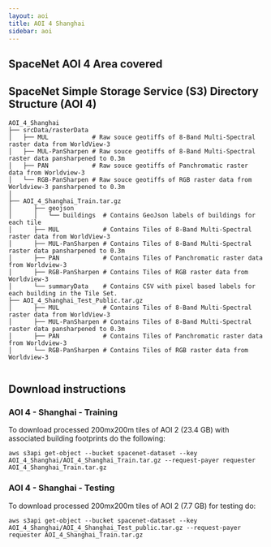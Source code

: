 ```yaml
---
layout: aoi
title: AOI 4 Shanghai
sidebar: aoi
---
```

## SpaceNet AOI 4 Area covered
<script src="https://embed.github.com/view/geojson/SpaceNetChallenge/utilities/spacenetV3/spacenetutilities/datasets/AOI_4_Shanghai/AOI_4_Shanghai_SrcTindexex.geojson"></script>


## SpaceNet Simple Storage Service (S3) Directory Structure (AOI 4)
```
AOI_4_Shanghai
├── srcData/rasterData
│   ├── MUL            # Raw souce geotiffs of 8-Band Multi-Spectral raster data from WorldView-3
│   ├── MUL-PanSharpen # Raw souce geotiffs of 8-Band Multi-Spectral raster data pansharpened to 0.3m
│   ├── PAN            # Raw souce geotiffs of Panchromatic raster data from Worldview-3
│   └── RGB-PanSharpen # Raw souce geotiffs of RGB raster data from Worldview-3 pansharpened to 0.3m
│      
├── AOI_4_Shanghai_Train.tar.gz
│      ├── geojson
│      │   └── buildings  # Contains GeoJson labels of buildings for each tile
│      ├── MUL            # Contains Tiles of 8-Band Multi-Spectral raster data from WorldView-3
│      ├── MUL-PanSharpen # Contains Tiles of 8-Band Multi-Spectral raster data pansharpened to 0.3m
│      ├── PAN            # Contains Tiles of Panchromatic raster data from Worldview-3
│      ├── RGB-PanSharpen # Contains Tiles of RGB raster data from Worldview-3
│      └── summaryData    # Contains CSV with pixel based labels for each building in the Tile Set.
├── AOI_4_Shanghai_Test_Public.tar.gz
│      ├── MUL            # Contains Tiles of 8-Band Multi-Spectral raster data from WorldView-3
│      ├── MUL-PanSharpen # Contains Tiles of 8-Band Multi-Spectral raster data pansharpened to 0.3m
│      ├── PAN            # Contains Tiles of Panchromatic raster data from Worldview-3
│      └── RGB-PanSharpen # Contains Tiles of RGB raster data from Worldview-3
      
```
## Download instructions


### AOI 4 - Shanghai - Training
To download processed 200mx200m tiles of AOI 2 (23.4 GB) with associated building footprints do the following:
```
aws s3api get-object --bucket spacenet-dataset --key AOI_4_Shanghai/AOI_4_Shanghai_Train.tar.gz --request-payer requester AOI_4_Shanghai_Train.tar.gz
```

### AOI 4 - Shanghai - Testing
To download processed 200mx200m tiles of AOI 2 (7.7 GB) for testing do:
```
aws s3api get-object --bucket spacenet-dataset --key AOI_4_Shanghai/AOI_4_Shanghai_Test_public.tar.gz --request-payer requester AOI_4_Shanghai_Train.tar.gz
```
